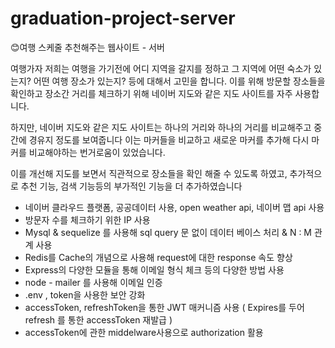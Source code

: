 # graduation-project-server
😊여행 스케줄 추천해주는 웹사이트 - 서버

여행가자
저희는 여행을 가기전에 어디 지역을 갈지를 정하고 그 지역에 어떤 숙소가 있는지? 어떤 여행 장소가 있는지? 등에 대해서 고민을 합니다.
이를 위해 방문할 장소들을 확인하고 장소간 거리를 체크하기 위해 네이버 지도와 같은 지도 사이트를 자주 사용합니다.

하지만, 네이버 지도와 같은 지도 사이트는 하나의 거리와 하나의 거리를 비교해주고 중간에 경유지 정도를 보여줍니다
이는 마커들을 비교하고 새로운 마커를 추가해 다시 마커를 비교해야하는 번거로움이 있었습니다.

이를 개선해 지도를 보면서 직관적으로 장소들을 확인 해줄 수 있도록 하였고, 추가적으로 추천 기능, 검색 기능등의 부가적인 기능을 더 추가하였습니다

- 네이버 클라우드 플랫폼, 공공데이터 사용, open weather api, 네이버 맵 api 사용
- 방문자 수를 체크하기 위한 IP 사용
- Mysql & sequelize 를 사용해 sql query 문 없이 데이터 베이스 처리 & N : M 관계 사용
- Redis를 Cache의 개념으로 사용해 request에 대한 response 속도 향상
- Express의 다양한 모듈을 통해 이메일 형식 체크 등의 다양한 방법 사용
- node - mailer 를 사용해 이메일 인증
- .env , token을 사용한 보안 강화
- accessToken, refreshToken을 통한 JWT 매커니즘 사용 ( Expires를 두어 refresh 를 통한 accessToken 재발급 )
- accessToken에 관한 middelware사용으로 authorization 활용
